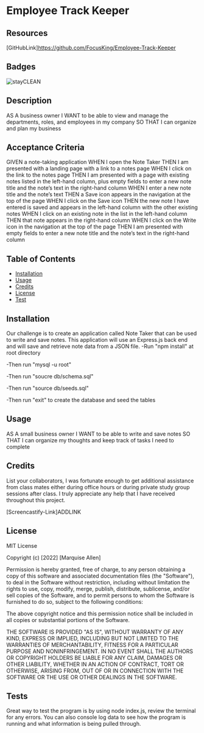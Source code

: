 # Employee Track Keeper

## Resources 
[GitHubLink]https://github.com/FocusKing/Employee-Track-Keeper
## Badges
![stayCLEAN](https://img.shields.io/badge/stay-CLEAN-blue)

## Description
AS A business owner
I WANT to be able to view and manage the departments, roles, and employees in my company
SO THAT I can organize and plan my business

## Acceptance Criteria
GIVEN a note-taking application
WHEN I open the Note Taker
THEN I am presented with a landing page with a link to a notes page
WHEN I click on the link to the notes page
THEN I am presented with a page with existing notes listed in the left-hand column, plus empty fields to enter a new note title and the note’s text in the right-hand column
WHEN I enter a new note title and the note’s text
THEN a Save icon appears in the navigation at the top of the page
WHEN I click on the Save icon
THEN the new note I have entered is saved and appears in the left-hand column with the other existing notes
WHEN I click on an existing note in the list in the left-hand column
THEN that note appears in the right-hand column
WHEN I click on the Write icon in the navigation at the top of the page
THEN I am presented with empty fields to enter a new note title and the note’s text in the right-hand column
## Table of Contents 

- [Installation](#installation)
- [Usage](#usage)
- [Credits](#credits)
- [License](#license)
- [Test](#tests)

## Installation
Our challenge is to create an application called Note Taker that can be used to write and save notes. This application will use an Express.js back end and will save and retrieve note data from a JSON file. 
-Run "npm install" at root directory

-Then run "mysql -u root"

-Then run "soucre db/schema.sql"

-Then run "source db/seeds.sql"

-Then run "exit" to create the database and seed the tables

## Usage
AS A small business owner
I WANT to be able to write and save notes
SO THAT I can organize my thoughts and keep track of tasks I need to complete

## Credits
List your collaborators, I was fortunate enough to get additional assistance from class mates either during office hours or during private study group sessions after class. I truly appreciate any help that I have received throughout this project.

[Screencastify-Link]ADDLINK


## License
MIT License

Copyright (c) [2022] [Marquise Allen]

Permission is hereby granted, free of charge, to any person obtaining a copy
of this software and associated documentation files (the "Software"), to deal
in the Software without restriction, including without limitation the rights
to use, copy, modify, merge, publish, distribute, sublicense, and/or sell
copies of the Software, and to permit persons to whom the Software is
furnished to do so, subject to the following conditions:

The above copyright notice and this permission notice shall be included in all
copies or substantial portions of the Software.

THE SOFTWARE IS PROVIDED "AS IS", WITHOUT WARRANTY OF ANY KIND, EXPRESS OR
IMPLIED, INCLUDING BUT NOT LIMITED TO THE WARRANTIES OF MERCHANTABILITY,
FITNESS FOR A PARTICULAR PURPOSE AND NONINFRINGEMENT. IN NO EVENT SHALL THE
AUTHORS OR COPYRIGHT HOLDERS BE LIABLE FOR ANY CLAIM, DAMAGES OR OTHER
LIABILITY, WHETHER IN AN ACTION OF CONTRACT, TORT OR OTHERWISE, ARISING FROM,
OUT OF OR IN CONNECTION WITH THE SOFTWARE OR THE USE OR OTHER DEALINGS IN THE
SOFTWARE.

## Tests
Great way to test the program is by using node index.js, review the terminal for any errors. You can also console log data to see how the program is running and what information is being pulled through. 